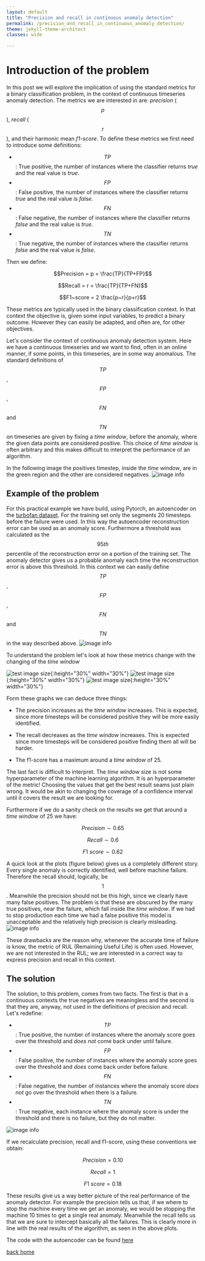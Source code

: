 ```yaml
---
layout: default
title: "Precision and recall in continuous anomaly detection"
permalink: /precision_and_recall_in_continuous_anomaly_detection/
theme: jekyll-theme-architect
classes: wide

---
```


# Introduction of the problem

In this post we will explore the implication of using the standard metrics for a binary classification problem, in the context of continuous timeseries anomaly detection. The metrics we are interested in are: *precision* ($$p$$), *recall* ($$r$$), and their harmonic mean *f1-score*. To define these metrics we first need to introduce some definitions:

   - $$TP$$: True positive, the number of instances where the classifier returns *true* and the real value is *true*.
   - $$FP$$: False positive, the number of instances where the classifier returns *true* and the real value is *false*.
   - $$FN$$: False negative, the number of instances where the classifier returns *false* and the real value is *true*.
   - $$TN$$: True negative, the number of instances where the classifier returns *false* and the real value is *false*.

Then we define:

$$Precision = p = \frac{TP}{TP+FP}$$

$$Recall = r = \frac{TP}{TP+FN}$$

$$F1~score = 2 \frac{p~r}{p+r}$$

These metrics are typically used in the binary classification context. In that context the objective is, given some input variables, to predict a binary outcome. However they can easily be adapted, and often are, for other objectives.

Let's consider the context of continuous anomaly detection system. Here we have a continuous timeseries and we want to find, often in an online manner, if some points, in this timeseries, are in some way anomalous. The standard definitions of $$TP$$, $$FP$$, $$FN$$ and $$TN$$ on timeseries are given by fixing a *time window*, before the anomaly, where the given data points are considered positive. This choice of *time window* is often arbitrary and this makes difficult to interpret the performance of an algorithm. 

In the following image the positives timestep, inside the *time window*, are in the green region and the other are considered negatives.
![image info](./example_raw.png)


## Example of the problem 
For this practical example we have build, using Pytorch, an autoencoder on the [turbofan dataset](https://ti.arc.nasa.gov/tech/dash/groups/pcoe/prognostic-data-repository/). For the training set only the segments 20 timesteps before the failure were used. In this way the autoencoder reconstruction error can be used as an anomaly score. Furthermore a threshold was calculated as the $$95th$$ percentile of the reconstruction error on a portion of the training set. The anomaly detector gives us a probable anomaly each time the reconstruction error is above this threshold. In this context we can easily define $$TP$$, $$FP$$, $$FN$$ and $$TN$$ in the way described above.
![image info](./example_disc.drawio.png)

To understand the problem let's look at how these metrics change with the changing of the *time window*

![test image size](./prec.png){:height="30%" width="30%"}
![test image size](./rec.png){:height="30%" width="30%"}
![test image size](./f1.png){:height="30%" width="30%"}

Form these graphs we can deduce three things:
   - The precision increases as the *time window* increases. This is expected, since more timesteps will be considered positive they will be more easily identified.
  
   - The recall decreases as the *time window* increases. This is expected since more timesteps will be considered positive finding them all will be harder.

   - The f1-score has a maximum around a *time window* of 25.

The last fact is difficult to interpret. The *time window* size is not some hyperparameter of the machine learning algorithm. It is an hyperparameter of the metric! Choosing the values that get the best result seams just plain wrong. It would be akin to changing the coverage of a confidence interval until it covers the result we are looking for. 

Furthermore if we do a sanity check on the results we get that around a *time window* of 25 we have:

$$Precision \sim 0.65$$

$$Recall \sim  0.6$$

$$F1~score \sim  0.62$$

A quick look at the plots (figure below) gives us a completely different story. Every single anomaly is correctly identified, well before machine failure. Therefore the recall should, logically, be $$1$$. Meanwhile the precision should not be this high, since we clearly have many false positives. The problem is that these are obscured by the many true positives, near the failure, which fall inside the *time window*. If we had to stop production each time we had a false positive this model is unacceptable and the relatively high precision is clearly misleading.
![image info](./autoencoder.png)

These drawbacks are the reason why, whenever the accurate time of failure is know, the metric of RUL (Remaining Useful Life) is often used. However, we are not interested in the RUL; we are interested in a correct way to express precision and recall in this context.

## The solution 
The solution, to this problem, comes from two facts. The first is that in a continuous contexts the true negatives are meaningless and the second is that they are, anyway, not used in the definitions of precision and recall. Let's redefine:

   - $$TP$$: True positive, the number of instances where the anomaly score goes over the threshold and *does not* come back under until failure.
   - $$FP$$: False positive, the number of instances where the anomaly score goes over the threshold and *does* come back under before failure.
   - $$FN$$: False negative, the number of instances where the anomaly score *does not* go over the threshold when there is a failure.
   - $$TN$$: True negative, each instance where the anomaly score is under the threshold and there is no failure, but they do not matter.

![image info](./examples_continuous_context.png)

If we recalculate precision, recall and f1-score, using these conventions we obtain:

$$Precision = 0.10$$

$$Recall = 1$$

$$F1~score = 0.18$$

These results give us a way better picture of the real performance of the anomaly detector. For example the precision tells us that, if we where to stop the machine every time we get an anomaly, we would be stopping the machine 10 times to get a single real anomaly. Meanwhile the recall tells us that we are sure to intercept basically all the failures. This is clearly more in line with the real results of the algorithm, as seen in the above plots.

The code with the autoencoder can be found [here](https://github.com/piantedosi/autoencoder_anomaly_detection)

[back home](https://piantedosi.github.io/)
